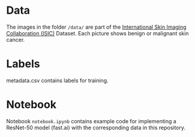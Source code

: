 # Data

The images in the folder `/data/` are part of the [International Skin Imaging Collaboration (ISIC)](https://www.isic-archive.com/#!/onlyHeaderTop/gallery) Dataset. Each picture shows benign or malignant skin cancer.

# Labels

metadata.csv contains labels for training.

# Notebook

Notebook `notebook.ipynb` contains example code for implementing a ResNet-50 model (fast.ai) with the corresponding data in this repository.